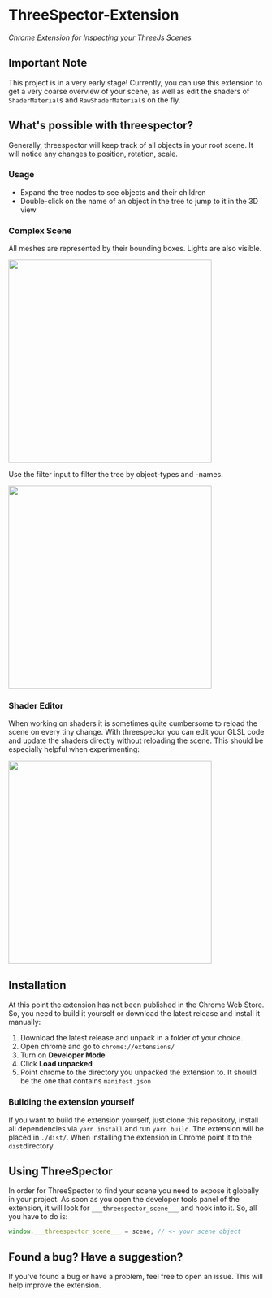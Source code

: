 # ThreeSpector-Extension

*Chrome Extension for Inspecting your ThreeJs Scenes.*

## Important Note

This project is in a very early stage! Currently, you can use this extension to get a very coarse overview of your
scene, as well as edit the shaders of `ShaderMaterial`s and `RawShaderMaterial`s on the fly.

## What's possible with threespector?

Generally, threespector will keep track of all objects
in your root scene. It will notice any changes to position,
rotation, scale.

### Usage

- Expand the tree nodes to see objects and their children
- Double-click on the name of an object in the tree to jump to it in the 3D view

### Complex Scene

All meshes are represented by their bounding boxes. Lights are also visible.

<a href="https://jonasklein.dev/threespector/example_scene_tree.png" target="_blank">
<img src="https://jonasklein.dev/threespector/example_scene_tree_s.png" width="400" />
</a>

Use the filter input to filter the tree by object-types and -names.

<a href="https://jonasklein.dev/threespector/example_scene_filter.png" target="_blank">
<img src="https://jonasklein.dev/threespector/example_scene_filter_s.png" width="400" />
</a>

### Shader Editor

When working on shaders it is sometimes quite cumbersome to reload the scene on every tiny change. With threespector
you can edit your GLSL code and update the shaders directly without reloading the scene. This should be especially
helpful when experimenting:

<a href="https://jonasklein.dev/threespector/example_shader_edit.png" target="_blank">
<img src="https://jonasklein.dev/threespector/example_shader_edit_s.png" width="400" />
</a>

## Installation

At this point the extension has not been published in the Chrome Web Store. So, you need to build it yourself or
download the latest release and install it manually:

1. Download the latest release and unpack in a folder of your choice.
2. Open chrome and go to `chrome://extensions/`
2. Turn on **Developer Mode**
3. Click **Load unpacked**
4. Point chrome to the directory you unpacked the extension to. It should be the one that contains `manifest.json`

### Building the extension yourself

If you want to build the extension yourself, just clone this repository, install all dependencies via `yarn install`
and run `yarn build`. The extension will be placed in `./dist/`. When installing the extension in Chrome point it to
the `dist`directory.

## Using ThreeSpector

In order for ThreeSpector to find your scene you need to expose it globally in your project. As soon as you open
the developer tools panel of the extension, it will look for `___threespector_scene___` and hook into it. So, all
you have to do is:
```javascript
window.___threespector_scene___ = scene; // <- your scene object
```

## Found a bug? Have a suggestion?

If you've found a bug or have a problem, feel free to open an issue. This will help improve 
the extension. 
